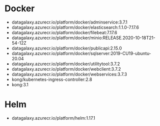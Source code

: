 
# Docker
* datagalaxy.azurecr.io/platform/docker/adminservice:3.7.1
* datagalaxy.azurecr.io/platform/docker/elasticsearch:1.1.0-7.17.6
* datagalaxy.azurecr.io/platform/docker/filebeat:7.17.6
* datagalaxy.azurecr.io/platform/docker/minio:RELEASE.2020-10-18T21-54-12Z
* datagalaxy.azurecr.io/platform/docker/publicapi:2.15.0
* datagalaxy.azurecr.io/platform/docker/sqlserver:2019-CU19-ubuntu-20.04
* datagalaxy.azurecr.io/platform/docker/utilitytool:3.7.2
* datagalaxy.azurecr.io/platform/docker/webclient:3.7.2
* datagalaxy.azurecr.io/platform/docker/webservices:3.7.3
* kong/kubernetes-ingress-controller:2.8
* kong:3.1


# Helm
* datagalaxy.azurecr.io/platform/helm:1.17.1
